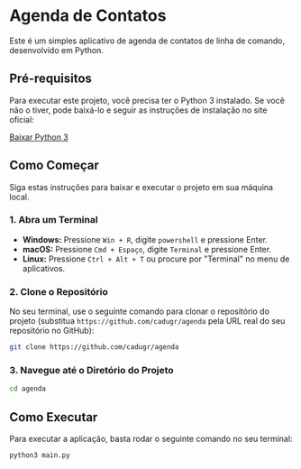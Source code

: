 # Agenda de Contatos

Este é um simples aplicativo de agenda de contatos de linha de comando, desenvolvido em Python.

## Pré-requisitos

Para executar este projeto, você precisa ter o Python 3 instalado. Se você não o tiver, pode baixá-lo e seguir as instruções de instalação no site oficial:

[Baixar Python 3](https://www.python.org/downloads/)

## Como Começar

Siga estas instruções para baixar e executar o projeto em sua máquina local.

### 1. Abra um Terminal

*   **Windows:** Pressione `Win + R`, digite `powershell` e pressione Enter.
*   **macOS:** Pressione `Cmd + Espaço`, digite `Terminal` e pressione Enter.
*   **Linux:** Pressione `Ctrl + Alt + T` ou procure por "Terminal" no menu de aplicativos.

### 2. Clone o Repositório

No seu terminal, use o seguinte comando para clonar o repositório do projeto (substitua `https://github.com/cadugr/agenda` pela URL real do seu repositório no GitHub):

```bash
git clone https://github.com/cadugr/agenda
```

### 3. Navegue até o Diretório do Projeto

```bash
cd agenda
```

## Como Executar

Para executar a aplicação, basta rodar o seguinte comando no seu terminal:

```bash
python3 main.py
```
